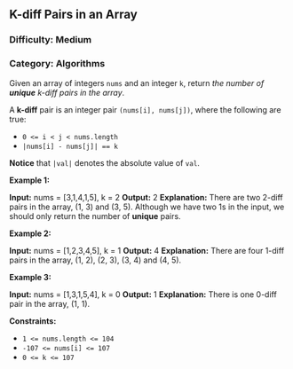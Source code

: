 ## K-diff Pairs in an Array

### Difficulty: Medium

### Category: Algorithms

Given an array of integers `nums` and an integer `k`, return _the number of **unique** k-diff pairs in the array_.

A **k-diff** pair is an integer pair `(nums[i], nums[j])`, where the following are true:

*   `0 <= i < j < nums.length`
*   `|nums[i] - nums[j]| == k`

**Notice** that `|val|` denotes the absolute value of `val`.

**Example 1:**

**Input:** nums = \[3,1,4,1,5\], k = 2
**Output:** 2
**Explanation:** There are two 2-diff pairs in the array, (1, 3) and (3, 5).
Although we have two 1s in the input, we should only return the number of **unique** pairs.

**Example 2:**

**Input:** nums = \[1,2,3,4,5\], k = 1
**Output:** 4
**Explanation:** There are four 1-diff pairs in the array, (1, 2), (2, 3), (3, 4) and (4, 5).

**Example 3:**

**Input:** nums = \[1,3,1,5,4\], k = 0
**Output:** 1
**Explanation:** There is one 0-diff pair in the array, (1, 1).

**Constraints:**

*   `1 <= nums.length <= 104`
*   `-107 <= nums[i] <= 107`
*   `0 <= k <= 107`
